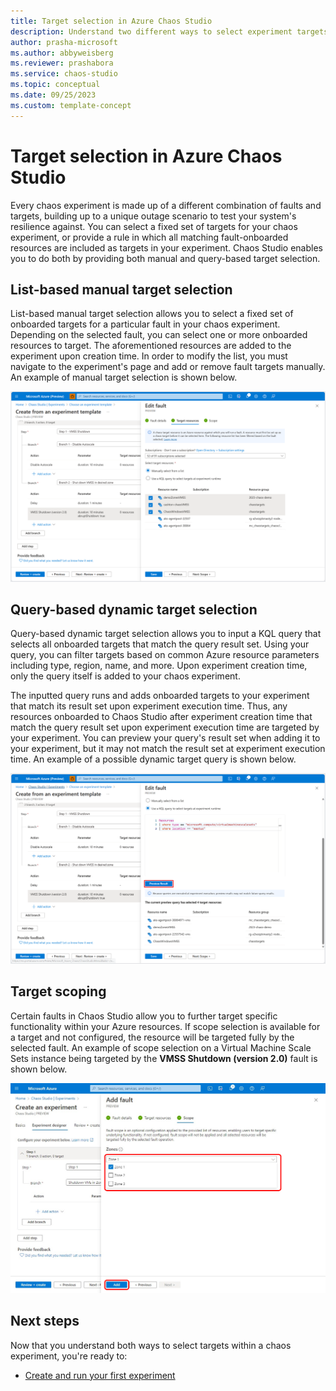 ```yaml
---
title: Target selection in Azure Chaos Studio
description: Understand two different ways to select experiment targets and target scoping in Azure Chaos Studio.
author: prasha-microsoft
ms.author: abbyweisberg
ms.reviewer: prashabora
ms.service: chaos-studio
ms.topic: conceptual
ms.date: 09/25/2023
ms.custom: template-concept
---
```


# Target selection in Azure Chaos Studio

Every chaos experiment is made up of a different combination of faults and targets, building up to a unique outage scenario to test your system's resilience against. You can select a fixed set of targets for your chaos experiment, or provide a rule in which all matching fault-onboarded resources are included as targets in your experiment. Chaos Studio enables you to do both by providing both manual and query-based target selection.

## List-based manual target selection

List-based manual target selection allows you to select a fixed set of onboarded targets for a particular fault in your chaos experiment. Depending on the selected fault, you can select one or more onboarded resources to target. The aforementioned resources are added to the experiment upon creation time. In order to modify the list, you must navigate to the experiment's page and add or remove fault targets manually. An example of manual target selection is shown below.

[ ![Screenshot that shows the list-based manual target selection option in the Azure portal.](images/manual-target-selection.png) ](images/manual-target-selection.png#lightbox)

## Query-based dynamic target selection

Query-based dynamic target selection allows you to input a KQL query that selects all onboarded targets that match the query result set. Using your query, you can filter targets based on common Azure resource parameters including type, region, name, and more. Upon experiment creation time, only the query itself is added to your chaos experiment. 

The inputted query runs and adds onboarded targets to your experiment that match its result set upon experiment execution time. Thus, any resources onboarded to Chaos Studio after experiment creation time that match the query result set upon experiment execution time are targeted by your experiment. You can preview your query's result set when adding it to your experiment, but it may not match the result set at experiment execution time. An example of a possible dynamic target query is shown below.

[ ![Screenshot that shows the query-based dynamic target selection option in the Azure portal.](images/dynamic-target-selection-preview.png) ](images/dynamic-target-selection-preview.png#lightbox)

## Target scoping

Certain faults in Chaos Studio allow you to further target specific functionality within your Azure resources. If scope selection is available for a target and not configured, the resource will be targeted fully by the selected fault. An example of scope selection on a Virtual Machine Scale Sets instance being targeted by the **VMSS Shutdown (version 2.0)** fault is shown below.

[ ![Screenshot that shows scope selection being done on a target.](images/tutorial-dynamic-targets-fault-zones.png) ](images/tutorial-dynamic-targets-fault-zones.png#lightbox)

## Next steps
Now that you understand both ways to select targets within a chaos experiment, you're ready to:

- [Create and run your first experiment](chaos-studio-tutorial-service-direct-portal.md)
